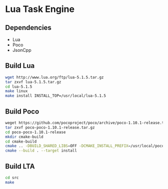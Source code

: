 # Lua Task Engine

## Dependencies

* Lua
* Poco
* JsonCpp

## Build Lua

```bash
wget http://www.lua.org/ftp/lua-5.1.5.tar.gz
tar zxvf lua-5.1.5.tar.gz
cd lua-5.1.5
make linux
make install INSTALL_TOP=/usr/local/lua-5.1.5
```

## Build Poco

```bash
weget https://github.com/pocoproject/poco/archive/poco-1.10.1-release.tar.gz
tar zxvf poco-poco-1.10.1-release.tar.gz
cd poco-poco-1.10.1-release
mkdir cmake-build
cd cmake-build
cmake .. -DBUILD_SHARED_LIBS=OFF -DCMAKE_INSTALL_PREFIX=/usr/local/poco-1.10.1
cmake --build . --target install
```

## Build LTA

```bash
cd src
make
```
